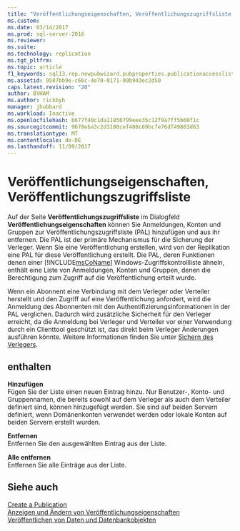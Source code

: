 ```yaml
---
title: "Veröffentlichungseigenschaften, Veröffentlichungszugriffsliste | Microsoft-Dokumentation"
ms.custom: 
ms.date: 03/14/2017
ms.prod: sql-server-2016
ms.reviewer: 
ms.suite: 
ms.technology: replication
ms.tgt_pltfrm: 
ms.topic: article
f1_keywords: sql13.rep.newpubwizard.pubproperties.publicationaccesslist.f1
ms.assetid: 9587bb9e-c66c-4e70-8171-09b943ec2d50
caps.latest.revision: "20"
author: BYHAM
ms.author: rickbyh
manager: jhubbard
ms.workload: Inactive
ms.openlocfilehash: b677f40c1da11850799eee35c12f9a7ff5b60f1c
ms.sourcegitcommit: 9678eba3c2d3100cef408c69bcfe76df49803d63
ms.translationtype: MT
ms.contentlocale: de-DE
ms.lasthandoff: 11/09/2017
---
```

# <a name="publication-properties-publication-access-list"></a>Veröffentlichungseigenschaften, Veröffentlichungszugriffsliste
  Auf der Seite **Veröffentlichungszugriffsliste** im Dialogfeld **Veröffentlichungseigenschaften** können Sie Anmeldungen, Konten und Gruppen zur Veröffentlichungszugriffsliste (PAL) hinzufügen und aus ihr entfernen. Die PAL ist der primäre Mechanismus für die Sicherung der Verleger. Wenn Sie eine Veröffentlichung erstellen, wird von der Replikation eine PAL für diese Veröffentlichung erstellt. Die PAL, deren Funktionen denen einer [!INCLUDE[msCoName](../../includes/msconame-md.md)] Windows-Zugriffskontrollliste ähneln, enthält eine Liste von Anmeldungen, Konten und Gruppen, denen die Berechtigung zum Zugriff auf die Veröffentlichung erteilt wurde.  
  
 Wenn ein Abonnent eine Verbindung mit dem Verleger oder Verteiler herstellt und den Zugriff auf eine Veröffentlichung anfordert, wird die Anmeldung des Abonnenten mit den Authentifizierungsinformationen in der PAL verglichen. Dadurch wird zusätzliche Sicherheit für den Verleger erreicht, da die Anmeldung bei Verleger und Verteiler vor einer Verwendung durch ein Clienttool geschützt ist, das direkt beim Verleger Änderungen ausführen könnte. Weitere Informationen finden Sie unter [Sichern des Verlegers](../../relational-databases/replication/security/secure-the-publisher.md).  
  
## <a name="options"></a>enthalten  
 **Hinzufügen**  
 Fügen Sie der Liste einen neuen Eintrag hinzu. Nur Benutzer-, Konto- und Gruppennamen, die bereits sowohl auf dem Verleger als auch dem Verteiler definiert sind, können hinzugefügt werden. Sie sind auf beiden Servern definiert, wenn Domänenkonten verwendet werden oder lokale Konten auf beiden Servern erstellt wurden.  
  
 **Entfernen**  
 Entfernen Sie den ausgewählten Eintrag aus der Liste.  
  
 **Alle entfernen**  
 Entfernen Sie alle Einträge aus der Liste.  
  
## <a name="see-also"></a>Siehe auch  
 [Create a Publication](../../relational-databases/replication/publish/create-a-publication.md)   
 [Anzeigen und Ändern von Veröffentlichungseigenschaften](../../relational-databases/replication/publish/view-and-modify-publication-properties.md)   
 [Veröffentlichen von Daten und Datenbankobjekten](../../relational-databases/replication/publish/publish-data-and-database-objects.md)  
  
  
